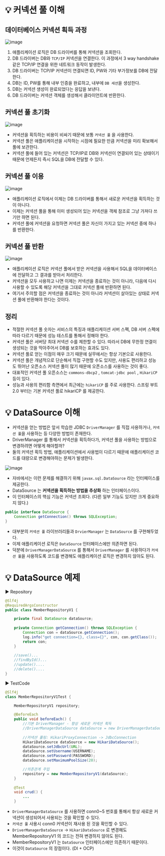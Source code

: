 # 💡 커넥션 풀 이해
## 데이터베이스 커넥션 획득 과정
![image](https://github.com/shin-je-woo/TIL/assets/39439576/e974b404-78ab-4cfc-8297-5390fce23e1f)
1. 애플리케이션 로직은 DB 드라이버를 통해 커넥션을 조회한다.
2. DB 드라이버는 DB와 `TCP/IP` 커넥션을 연결한다. 이 과정에서 3 way handshake 같은 TCP/IP 연결을 위한 네트워크 동작이 발생한다.
3. DB 드라이버는 TCP/IP 커넥션이 연결되면 ID, PW와 기타 부가정보를 DB에 전달한다.
4. DB는 ID, PW를 통해 내부 인증을 완료하고, 내부에 `DB 세션`을 생성한다.
5. DB는 커넥션 생성이 완료되었다는 응답을 보낸다.
6. DB 드라이버는 커넥션 객체를 생성해서 클라이언트에 반환한다.

## 커넥션 풀 초기화
![image](https://github.com/shin-je-woo/TIL/assets/39439576/9553ea0c-b553-4bee-9115-b263193a6d9f)
* 커넥션을 획득하는 비용이 비싸기 때문에 보통 `커넥션 풀` 을 사용한다.
* 커넥션 풀은 애플리케이션을 시작하는 시점에 필요한 만큼 커넥션을 미리 확보해서 풀에 보관한다.
* 커넥션 풀에 들어 있는 커넥션은 TCP/IP로 DB와 커넥션이 연결되어 있는 상태이기 때문에 언제든지 즉시 SQL을 DB에 전달할 수 있다.

## 커넥션 풀 이용
![image](https://github.com/shin-je-woo/TIL/assets/39439576/2e824ca3-cc95-4afa-867d-3688f8c0e299)
* 애플리케이션 로직에서 이제는 DB 드라이버를 통해서 새로운 커넥션을 획득하는 것이 아니다.
* 이제는 커넥션 풀을 통해 이미 생성되어 있는 커넥션을 객체 참조로 그냥 가져다 쓰기만 하면 된다.
* 커넥션 풀에 커넥션을 요청하면 커넥션 풀은 자신이 가지고 있는 커넥션 중에 하나를 반환한다.

## 커넥션 풀 반환
![image](https://github.com/shin-je-woo/TIL/assets/39439576/745fe7d7-c563-4e91-a8db-b7f5455dcc45)
* 애플리케이션 로직은 커넥션 풀에서 받은 커넥션을 사용해서 SQL을 데이터베이스에 전달하고 그 결과를 받아서 처리한다.
* 커넥션을 모두 사용하고 나면 이제는 커넥션을 종료하는 것이 아니라, 다음에 다시 사용할 수 있도록 해당 커넥션을 그대로 커넥션 풀에 반환하면 된다. 
* 여기서 주의할 점은 커넥션을 종료하는 것이 아니라 커넥션이 살아있는 상태로 커넥션 풀에 반환해야 한다는 것이다.

## 정리
* 적절한 커넥션 풀 숫자는 서비스의 특징과 애플리케이션 서버 스펙, DB 서버 스펙에 따라 다르기 때문에 성능 테스트를 통해서 정해야 한다.
* 커넥션 풀은 서버당 최대 커넥션 수를 제한할 수 있다. 따라서 DB에 무한정 연결이 생성되는 것을 막아주어서 DB를 보호하는 효과도 있다.
* 커넥션 풀로 얻는 이점이 매우 크기 때문에 실무에서는 항상 기본으로 사용한다.
* 커넥션 풀은 개념적으로 단순해서 직접 구현할 수도 있지만, 사용도 편리하고 성능도 뛰어난 오픈소스 커넥션 풀이 많기 때문에 오픈소스를 사용하는 것이 좋다.
* 대표적인 커넥션 풀 오픈소스는 `commons-dbcp2` , `tomcat-jdbc pool` , `HikariCP` 등이 있다.
* 성능과 사용의 편리함 측면에서 최근에는 `hikariCP` 를 주로 사용한다. 스프링 부트 2.0 부터는 기본 커넥션 풀로 hikariCP 를 제공한다. 

# 💡 DataSource 이해
* 커넥션을 얻는 방법은 앞서 학습한 JDBC `DriverManager` 를 직접 사용하거나, `커넥션 풀`을 사용하는 등 다양한 방법이 존재한다.
* DriverManager 를 통해서 커넥션을 획득하다가, 커넥션 풀을 사용하는 방법으로 변경하려면 어떻게 해야할까?
* 둘의 커넥션 획득 방법, 애플리케이션에서 사용법이 다르기 때문에 애플리케이션 코드를 대량으로 변경해야하는 문제가 발생한다.

![image](https://github.com/shin-je-woo/TIL/assets/39439576/918130c7-f2fa-4ef0-8c59-6f8055c62a91)
* 자바에서는 이런 문제를 해결하기 위해 `javax.sql.DataSource` 라는 인터페이스를 제공한다.
* DataSource 는 **커넥션을 획득하는 방법을 추상화** 하는 인터페이스이다.
* 이 인터페이스의 핵심 기능은 커넥션 조회다. (다른 일부 기능도 있지만 크게 중요하지 않다.)
```java
public interface DataSource {
    Connection getConnection() throws SQLException;
}
```
* 대부분의 `커넥션 풀` 라이브러리들과 `DrvierManager` 는 `DataSource` 를 구현해두었다.
* 이제 애플리케이션 로직은 `DataSource` 인터페이스에만 의존하면 된다. 
* 덕분에 `DriverManagerDataSource` 를 통해서 `DriverManager` 를 사용하다가 `커넥션 풀`을 사용하도록 코드를 변경해도 애플리케이션 로직은 변경하지 않아도 된다.

# 💡 DataSource 예제
▶️ Repository
```java
@Slf4j
@RequiredArgsConstructor
public class MemberRepositoryV1 {

    private final DataSource dataSource;
    
    private Connection getConnection() throws SQLException {
        Connection con = dataSource.getConnection();
        log.info("get connection={}, class={}", con, con.getClass());
        return con;
    }
    
    //save()...
    //findById()...
    //update()....
    //delete()....
}
```

▶️ TestCode
```java
@Slf4j
class MemberRepositoryV1Test {

    MemberRepositoryV1 repository;

    @BeforeEach
    public void beforeEach() {
        //기본 DriverManager - 항상 새로운 커넥션 획득
        //DriverManagerDataSource dataSource = new DriverManagerDataSource(URL, USERNAME, PASSWORD);
        
        //커넥션 풀링: HikariProxyConnection -> JdbcConnection
        HikariDataSource dataSource = new HikariDataSource();
        dataSource.setJdbcUrl(URL);
        dataSource.setUsername(USERNAME);
        dataSource.setPassword(PASSWORD);
        dataSource.setMaximumPoolSize(20);

        //의존관계 주입
        repository = new MemberRepositoryV1(dataSource);
    }
    
    @Test
    void crud() {
        ...
    }
```
* `DriverManagerDataSource` 를 사용하면 conn0~5 번호를 통해서 항상 새로운 커넥션이 생성되어서 사용되는 것을 확인할 수 있다.
* `커넥션 풀` 사용시 conn0 커넥션이 재사용 된 것을 확인할 수 있다.
* `DriverManagerDataSource` → `HikariDataSource` 로 변경해도 MemberRepositoryV1 의 코드는 전혀 변경하지 않아도 된다. 
* MemberRepositoryV1 는 `DataSource` 인터페이스에만 의존하기 때문이다.
* 이것이 `DataSource` 의 장점이다. (DI + OCP)
